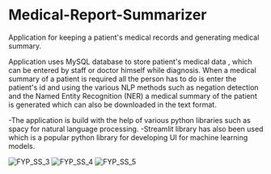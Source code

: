 # Medical-Report-Summarizer
Application for keeping a patient's medical records and generating medical summary.

Application uses MySQL database to store patient's medical data , which can be entered by staff or doctor himself while diagnosis. 
When a medical summary of a patient is required all the person has to do is enter the patient's id and using the various NLP methods such as negation detection and the Named Entity Recognition (NER) a medical summary of the patient is generated which can also be downloaded in the text format.

-The application is build with the help of various python libraries such as spacy for natural language processing.
-Streamlit library has also been used which is a popular python library for developing UI for machine learning models.

![FYP_SS_3](https://user-images.githubusercontent.com/53488400/192529005-1a289a2a-1220-4cb1-956e-9dd6e75c219a.png)
![FYP_SS_4](https://user-images.githubusercontent.com/53488400/192529030-5b99501d-ee77-4fb0-b721-cf9c737f4a11.png)
![FYP_SS_5](https://user-images.githubusercontent.com/53488400/192529082-21d5f5cf-0d82-4b12-869f-0969e3364e00.png)
